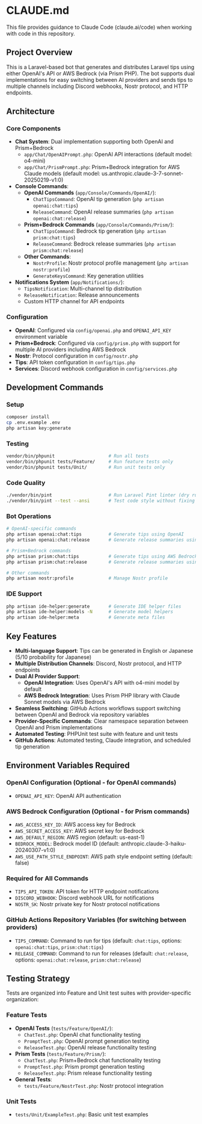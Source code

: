# CLAUDE.md

This file provides guidance to Claude Code (claude.ai/code) when working with code in this repository.

## Project Overview

This is a Laravel-based bot that generates and distributes Laravel tips using either OpenAI's API or AWS Bedrock (via Prism PHP). The bot supports dual implementations for easy switching between AI providers and sends tips to multiple channels including Discord webhooks, Nostr protocol, and HTTP endpoints.

## Architecture

### Core Components

- **Chat System**: Dual implementation supporting both OpenAI and Prism+Bedrock
  - `app/Chat/OpenAIPrompt.php`: OpenAI API interactions (default model: o4-mini)
  - `app/Chat/PrismPrompt.php`: Prism+Bedrock integration for AWS Claude models (default model: us.anthropic.claude-3-7-sonnet-20250219-v1:0)
- **Console Commands**: 
  - **OpenAI Commands** (`app/Console/Commands/OpenAI/`):
    - `ChatTipsCommand`: OpenAI tip generation (`php artisan openai:chat:tips`)
    - `ReleaseCommand`: OpenAI release summaries (`php artisan openai:chat:release`)
  - **Prism+Bedrock Commands** (`app/Console/Commands/Prism/`):
    - `ChatTipsCommand`: Bedrock tip generation (`php artisan prism:chat:tips`)
    - `ReleaseCommand`: Bedrock release summaries (`php artisan prism:chat:release`)
  - **Other Commands**:
    - `NostrProfile`: Nostr protocol profile management (`php artisan nostr:profile`)
    - `GenerateKeysCommand`: Key generation utilities
- **Notifications System** (`app/Notifications/`):
  - `TipsNotification`: Multi-channel tip distribution
  - `ReleaseNotification`: Release announcements
  - Custom HTTP channel for API endpoints

### Configuration

- **OpenAI**: Configured via `config/openai.php` and `OPENAI_API_KEY` environment variable
- **Prism+Bedrock**: Configured via `config/prism.php` with support for multiple AI providers including AWS Bedrock
- **Nostr**: Protocol configuration in `config/nostr.php`
- **Tips**: API token configuration in `config/tips.php`
- **Services**: Discord webhook configuration in `config/services.php`

## Development Commands

### Setup
```bash
composer install
cp .env.example .env
php artisan key:generate
```

### Testing
```bash
vendor/bin/phpunit                    # Run all tests
vendor/bin/phpunit tests/Feature/     # Run feature tests only
vendor/bin/phpunit tests/Unit/        # Run unit tests only
```

### Code Quality
```bash
./vendor/bin/pint                     # Run Laravel Pint linter (dry run)
./vendor/bin/pint --test --ansi       # Test code style without fixing
```

### Bot Operations
```bash
# OpenAI-specific commands
php artisan openai:chat:tips          # Generate tips using OpenAI
php artisan openai:chat:release       # Generate release summaries using OpenAI

# Prism+Bedrock commands  
php artisan prism:chat:tips           # Generate tips using AWS Bedrock via Prism
php artisan prism:chat:release        # Generate release summaries using AWS Bedrock via Prism

# Other commands
php artisan nostr:profile             # Manage Nostr profile
```

### IDE Support
```bash
php artisan ide-helper:generate       # Generate IDE helper files
php artisan ide-helper:models -N      # Generate model helpers
php artisan ide-helper:meta           # Generate meta files
```

## Key Features

- **Multi-language Support**: Tips can be generated in English or Japanese (5/10 probability for Japanese)
- **Multiple Distribution Channels**: Discord, Nostr protocol, and HTTP endpoints
- **Dual AI Provider Support**: 
  - **OpenAI Integration**: Uses OpenAI's API with o4-mini model by default
  - **AWS Bedrock Integration**: Uses Prism PHP library with Claude Sonnet models via AWS Bedrock
- **Seamless Switching**: GitHub Actions workflows support switching between OpenAI and Bedrock via repository variables
- **Provider-Specific Commands**: Clear namespace separation between OpenAI and Prism implementations
- **Automated Testing**: PHPUnit test suite with feature and unit tests
- **GitHub Actions**: Automated testing, Claude integration, and scheduled tip generation

## Environment Variables Required

### OpenAI Configuration (Optional - for OpenAI commands)
- `OPENAI_API_KEY`: OpenAI API authentication

### AWS Bedrock Configuration (Optional - for Prism commands)
- `AWS_ACCESS_KEY_ID`: AWS access key for Bedrock
- `AWS_SECRET_ACCESS_KEY`: AWS secret key for Bedrock  
- `AWS_DEFAULT_REGION`: AWS region (default: us-east-1)
- `BEDROCK_MODEL`: Bedrock model ID (default: anthropic.claude-3-haiku-20240307-v1:0)
- `AWS_USE_PATH_STYLE_ENDPOINT`: AWS path style endpoint setting (default: false)

### Required for All Commands
- `TIPS_API_TOKEN`: API token for HTTP endpoint notifications
- `DISCORD_WEBHOOK`: Discord webhook URL for notifications
- `NOSTR_SK`: Nostr private key for Nostr protocol notifications

### GitHub Actions Repository Variables (for switching between providers)
- `TIPS_COMMAND`: Command to run for tips (default: `chat:tips`, options: `openai:chat:tips`, `prism:chat:tips`)
- `RELEASE_COMMAND`: Command to run for releases (default: `chat:release`, options: `openai:chat:release`, `prism:chat:release`)

## Testing Strategy

Tests are organized into Feature and Unit test suites with provider-specific organization:

### Feature Tests
- **OpenAI Tests** (`tests/Feature/OpenAI/`):
  - `ChatTest.php`: OpenAI chat functionality testing
  - `PromptTest.php`: OpenAI prompt generation testing  
  - `ReleaseTest.php`: OpenAI release functionality testing
- **Prism Tests** (`tests/Feature/Prism/`):
  - `ChatTest.php`: Prism+Bedrock chat functionality testing
  - `PromptTest.php`: Prism prompt generation testing
  - `ReleaseTest.php`: Prism release functionality testing
- **General Tests**:
  - `tests/Feature/NostrTest.php`: Nostr protocol integration

### Unit Tests
- `tests/Unit/ExampleTest.php`: Basic unit test examples